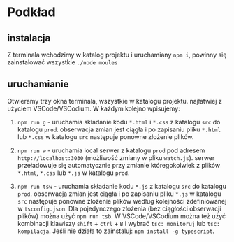 # Podkład

## instalacja

Z terminala wchodzimy w katalog projektu i uruchamiany ```npm i```, powinny się zainstalować wszystkie ```./node moules```

## uruchamianie

Otwieramy trzy okna terminala, wszystkie w katalogu projektu. najłatwiej z użyciem VSCode/VSCodium. W każdym kolejno wpisujemy:

1. ```npm run g``` - uruchamia składanie kodu ```*.html``` i ```*.css``` z katalogu ```src``` do katalogu ```prod```. obserwacja zmian jest ciągła i po zapisaniu pliku ```*.html``` lub ```*.css``` w katalogu ```src``` następuje ponowne złożenie plików.

2. ```npm run w``` - uruchamia local serwer z katalogu ```prod``` pod adresem ```http://localhost:3030``` (możliwość zmiany w pliku ```watch.js```). serwer przeładowuje się automatycznie przy zmianie któregokolwiek z plików ```*.html```, ```*.css``` lub ```*.js``` w katalogu ```prod```.

3. ```npm run tsw``` - uruchamia składanie kodu ```*.js``` z katalogu ```src``` do katalogu ```prod```. obserwacja zmian jest ciągła i po zapisaniu pliku ```*.js``` w katalogu ```src``` następuje ponowne złożenie plików według kolejności zdefiniowanej w ```tsconfig.json```. Dla pojedynczego złożenia (bez ciągłości obserwacji plików) można użyć ```npm run tsb```. W VSCode/VSCodium można też użyć kombinacji klawiszy ```shift``` + ```ctrl``` + ```B``` i wybrać  ```tsc: monitoruj``` lub ```tsc: kompilacja```. Jeśli nie działa to zainstaluj: ```npm install -g typescript```.